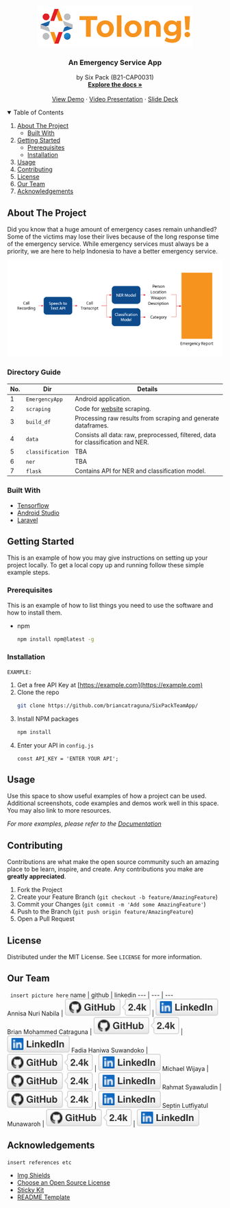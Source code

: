 <!-- PROJECT SHIELDS -->
<!--
*** I'm using markdown "reference style" links for readability.
*** Reference links are enclosed in brackets [ ] instead of parentheses ( ).
*** See the bottom of this document for the declaration of the reference variables
*** for contributors-url, forks-url, etc. This is an optional, concise syntax you may use.
*** https://www.markdownguide.org/basic-syntax/#reference-style-links
-->
<!-- [![Contributors][contributors-shield]][contributors-url]
[![Forks][forks-shield]][forks-url]
[![Stargazers][stars-shield]][stars-url]
[![Issues][issues-shield]][issues-url]
[![MIT License][license-shield]][license-url]
[![LinkedIn][linkedin-shield]][linkedin-url] -->


<!-- PROJECT LOGO -->
<br />
<p align="center">
  <a href="https://github.com/briancatraguna/SixPackTeamApp/">
    <img src="assets/logo.png" alt="Logo">
  </a>

  <h3 align="center">An Emergency Service App</h3>

  <p align="center">
    by Six Pack (B21-CAP0031)
    <br />
    <a href="https://github.com/briancatraguna/SixPackTeamApp/"><strong>Explore the docs »</strong></a>
    <br />
    <br />
    <a href="https://github.com/briancatraguna/SixPackTeamApp/">View Demo</a>
    ·
    <a href="https://github.com/briancatraguna/SixPackTeamApp/">Video Presentation</a>
    ·
    <a href="https://github.com/briancatraguna/SixPackTeamApp/">Slide Deck</a>
  </p>
</p>



<!-- TABLE OF CONTENTS -->
<details open="open">
  <summary>Table of Contents</summary>
  <ol>
    <li>
      <a href="#about-the-project">About The Project</a>
      <ul>
        <li><a href="#built-with">Built With</a></li>
      </ul>
    </li>
    <li>
      <a href="#getting-started">Getting Started</a>
      <ul>
        <li><a href="#prerequisites">Prerequisites</a></li>
        <li><a href="#installation">Installation</a></li>
      </ul>
    </li>
    <li><a href="#usage">Usage</a></li>
    <li><a href="#contributing">Contributing</a></li>
    <li><a href="#license">License</a></li>
    <li><a href="#contact">Our Team</a></li>
    <li><a href="#acknowledgements">Acknowledgements</a></li>
  </ol>
</details>


<!-- ABOUT THE PROJECT -->
## About The Project

Did you know that a huge amount of emergency cases remain unhandled? Some of the victims may lose their lives because of the long response time of the emergency service. While emergency services must always be a priority, we are here to help Indonesia to have a better emergency service. 

<a href="https://github.com/briancatraguna/SixPackTeamApp/"> <img src="assets/implementation.png" alt="Logo"> </a>

### Directory Guide

No. | Dir | Details
--- | --- | ---
1 | `EmergencyApp` | Android application.
2 | `scraping` | Code for [website](https://lapor.go.id) scraping.
3 | `build_df` | Processing raw results from scraping and generate dataframes.
4 | `data` | Consists all data: raw, preprocessed, filtered, data for classification and NER.
5 | `classification`| TBA
6 | `ner` | TBA
7 | `flask` | Contains API for NER and classification model.

### Built With

* [Tensorflow](https://tensorflow.com)
* [Android Studio](https://developer.android.com/studio/)
* [Laravel](https://laravel.com)


<!-- GETTING STARTED -->
## Getting Started

This is an example of how you may give instructions on setting up your project locally.
To get a local copy up and running follow these simple example steps.

### Prerequisites

This is an example of how to list things you need to use the software and how to install them.
* npm
  ```sh
  npm install npm@latest -g
  ```

### Installation
`EXAMPLE:`
1. Get a free API Key at [https://example.com](https://example.com)
2. Clone the repo
   ```sh
   git clone https://github.com/briancatraguna/SixPackTeamApp/
   ```
3. Install NPM packages
   ```sh
   npm install
   ```
4. Enter your API in `config.js`
   ```JS
   const API_KEY = 'ENTER YOUR API';
   ```

<!-- USAGE EXAMPLES -->
## Usage

Use this space to show useful examples of how a project can be used. Additional screenshots, code examples and demos work well in this space. You may also link to more resources.

_For more examples, please refer to the [Documentation](https://example.com)_

<!-- ROADMAP -->

<!-- CONTRIBUTING -->
## Contributing

Contributions are what make the open source community such an amazing place to be learn, inspire, and create. Any contributions you make are **greatly appreciated**.

1. Fork the Project
2. Create your Feature Branch (`git checkout -b feature/AmazingFeature`)
3. Commit your Changes (`git commit -m 'Add some AmazingFeature'`)
4. Push to the Branch (`git push origin feature/AmazingFeature`)
5. Open a Pull Request

<!-- LICENSE -->
## License

Distributed under the MIT License. See `LICENSE` for more information.

<!-- OUR TEAM -->
## Our Team
` insert picture here`
 name | github | linkedin 
 ---  |  ---   | ---      
 Annisa Nuri Nabila | <a href="https://github.com/annisann"> <img src="assets/github.svg" alt="GitHub"></a> | <a href="https://www.linkedin.com/in/annisann"><img src="assets/linkedin.svg" alt="LinkedIn"> </a>
Brian Mohammed Catraguna | <a href="https://github.com/briancatraguna"><img src="assets/github.svg" alt="GitHub"></a> | <a href="https://www.linkedin.com/in/"><img src="assets/linkedin.svg" alt="LinkedIn"></a>
Fadia Haniwa Suwandoko | <a href="https://github.com/fadiahanifa"><img src="assets/github.svg" alt="GitHub"></a> | <a href="https://www.linkedin.com/in/"><img src="assets/linkedin.svg" alt="LinkedIn"></a>
Michael Wijaya | <a href="https://github.com/Michael-Wijayaa"><img src="assets/github.svg" alt="GitHub"></a> | <a href="https://www.linkedin.com/in/"><img src="assets/linkedin.svg" alt="LinkedIn"></a>
Rahmat Syawaludin | <a href="https://github.com/rahmatsywldn"><img src="assets/github.svg" alt="GitHub"></a> | <a href="https://www.linkedin.com/in/rahmatsywldn"><img src="assets/linkedin.svg" alt="LinkedIn"></a>
Septin Lutfiyatul Munawaroh | <a href="https://github.com/septinlutf"><img src="assets/github.svg" alt="GitHub"></a> | <a href="https://www.linkedin.com/in/"><img src="assets/linkedin.svg" alt="LinkedIn"></a>

<!-- ACKNOWLEDGEMENTS -->
## Acknowledgements
`insert references etc`
* [Img Shields](https://shields.io)
* [Choose an Open Source License](https://choosealicense.com)
* [Sticky Kit](http://leafo.net/sticky-kit)
* [README Template](https://github.com/othneildrew/Best-README-Template/)

<!-- MARKDOWN LINKS & IMAGES -->
<!-- https://www.markdownguide.org/basic-syntax/#reference-style-links -->
[contributors-shield]: https://img.shields.io/github/contributors/othneildrew/Best-README-Template.svg?style=for-the-badge
[contributors-url]: https://github.com/othneildrew/Best-README-Template/graphs/contributors
[forks-shield]: https://img.shields.io/github/forks/othneildrew/Best-README-Template.svg?style=for-the-badge
[forks-url]: https://github.com/othneildrew/Best-README-Template/network/members
[stars-shield]: https://img.shields.io/github/stars/othneildrew/Best-README-Template.svg?style=for-the-badge
[stars-url]: https://github.com/othneildrew/Best-README-Template/stargazers
[issues-shield]: https://img.shields.io/github/issues/othneildrew/Best-README-Template.svg?style=for-the-badge
[issues-url]: https://github.com/othneildrew/Best-README-Template/issues
[license-shield]: https://img.shields.io/github/license/othneildrew/Best-README-Template.svg?style=for-the-badge
[license-url]: https://github.com/othneildrew/Best-README-Template/blob/master/LICENSE.txt
[linkedin-shield]: https://img.shields.io/badge/-LinkedIn-black.svg?style=for-the-badge&logo=linkedin&colorB=555
[linkedin-url]: https://linkedin.com/in/othneildrew
[product-screenshot]: images/screenshot.png
